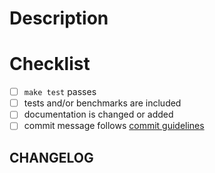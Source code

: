 <!--
Thank you for your pull request. Please provide a description above and review
the requirements below.

Bug fixes and new features should include tests and possibly benchmarks.

Contributors guide: ./CONTRIBUTING.md
-->

<!-- _Please make sure to review and check all of these items:_ -->

# Description
<!-- Please provide a description of the change here. -->

<!-- Remove items that do not apply. For completed items, change [ ] to [x]. -->

# Checklist

- [ ] `make test` passes
- [ ] tests and/or benchmarks are included
- [ ] documentation is changed or added
- [ ] commit message follows [commit guidelines](./doc/guides/commit-message.md#commit-message-guidelines)

## CHANGELOG
<!-- Please provide a brief description of changes here. -->
<!-- * [FIX] Fix a dirty bug -->

<!-- _NOTE: these things are not required to open a PR and can be done afterwards / while the PR is open._ -->
